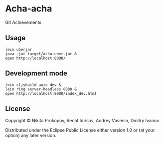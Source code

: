 # Acha-acha

Git Achievements

## Usage

    lein uberjar
    java -jar target/acha-uber.jar &
    open http://localhost:8080/

## Development mode

    lein cljsbuild auto dev &
    lein ring server-headless 8080 &
    open http://localhost:8080/index_dev.html

## License

Copyright © Nikita Prokopov, Renat Idrisov, Andrey Vasenin, Dmitry Ivanov

Distributed under the Eclipse Public License either version 1.0 or (at
your option) any later version.
